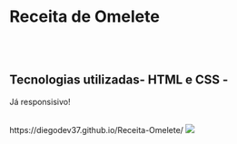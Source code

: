 <h1>Receita de Omelete</h1>

<br>
<br>
<h2>Tecnologias utilizadas- HTML e CSS - </h2>
<p>Já responsisivo!</p>
<br>
https://diegodev37.github.io/Receita-Omelete/

<img src="https://github.com/diegodev37/Receita-Omelete/blob/master/images/foto%20do%20projeto%20GitHub.Omelete.png?raw=true">

